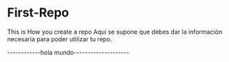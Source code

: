 # First-Repo
This is How you create a repo
Aquí se supone que debes dar la información necesaria para poder utilizar tu repo.

------------hola mundo--------------------
